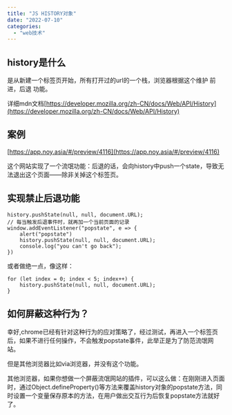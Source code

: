 ```yaml
---
title: "JS HISTORY对象"
date: "2022-07-10"
categories:
  - "web技术"
---
```


## history是什么

是从新建一个标签页开始，所有打开过的url的一个栈，浏览器根据这个维护 前进，后退 功能。

详细mdn文档[https://developer.mozilla.org/zh-CN/docs/Web/API/History](https://developer.mozilla.org/zh-CN/docs/Web/API/History)

## 案例

[https://app.noy.asia/#/preview/4116](https://app.noy.asia/#/preview/4116)

这个网站实现了一个流氓功能：后退的话，会向history中push一个state，导致无法退出这个页面——除非关掉这个标签页。

## 实现禁止后退功能

```
history.pushState(null, null, document.URL);
// 每当触发后退事件时，就再加一个当前页面的记录
window.addEventListener("popstate", e => {
	alert("popstate")
	history.pushState(null, null, document.URL);
	console.log("you can't go back");
})
```

或者做绝一点，像这样：

```
for (let index = 0; index < 5; index++) {
	history.pushState(null, null, document.URL);
}
```

## 如何屏蔽这种行为？

幸好,chrome已经有针对这种行为的应对策略了，经过测试，再进入一个标签页后，如果不进行任何操作，不会触发popstate事件，此举正是为了防范流氓网站。

但是其他浏览器比如via浏览器，并没有这个功能。

其他浏览器，如果你想做一个屏蔽流氓网站的插件，可以这么做：在刚刚进入页面时，通过Object.defineProperty()等方法来覆盖history对象的popstate方法，同时设置一个变量保存原本的方法，在用户做出交互行为后恢复popstate方法就好了。
